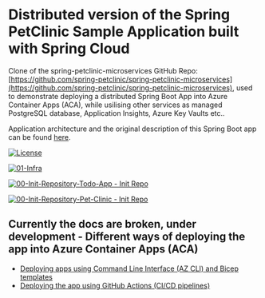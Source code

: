 # Distributed version of the Spring PetClinic Sample Application built with Spring Cloud 

Clone of the  spring-petclinic-microservices GitHub Repo: [https://github.com/spring-petclinic/spring-petclinic-microservices](https://github.com/spring-petclinic/spring-petclinic-microservices), used to demonstrate deploying a distributed Spring Boot App into Azure Container Apps (ACA), while usilising other services as managed PostgreSQL database, Application Insights, Azure Key Vaults etc..

Application architecture and the original description of this Spring Boot app can be found [here](./README_orig.md).

[![License](https://img.shields.io/badge/License-Apache%202.0-blue.svg)](https://opensource.org/licenses/Apache-2.0)

[![01-Infra](https://github.com/martinabrle/aca-java-demo/actions/workflows/00-infra.yml/badge.svg)](https://github.com/martinabrle/aca-java-demo/actions/workflows/00-infra.yml)

[![00-Init-Repository-Todo-App - Init Repo](https://github.com/martinabrle/aca-java-demo/actions/workflows/01-init-todo-app.yml/badge.svg)](https://github.com/martinabrle/aca-java-demo/actions/workflows/01-init-todo-app.yml)

[![00-Init-Repository-Pet-Clinic - Init Repo](https://github.com/martinabrle/aca-java-demo/actions/workflows/01-init-pet-clinic.yml/badge.svg)](https://github.com/martinabrle/aca-java-demo/actions/workflows/01-init-pet-clinic.yml)


## Currently the docs are broken, under development - Different ways of deploying the app into Azure Container Apps (ACA)

* [Deploying apps using Command Line Interface (AZ CLI) and Bicep templates](./docsaca-bicep.md)
* [Deploying the app using GitHub Actions (CI/CD pipelines)](./docs/aca-github-actions.md)